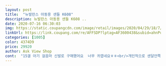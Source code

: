 ```yaml
---
layout: post 
title:  "뉴발란스 아동용 샌들 K608" 
description: 뉴발란스 아동용 샌들 K608 ..
date: 2020-07-16 06:30:03 
img: https://static.coupangcdn.com/image/retail/images/2020/04/29/18/7/a50c843c-7a78-409e-8413-1f4665ac9e5f.jpg 
linkUrl: https://link.coupang.com/re/AFFSDP?lptag=AF3600438&subid=ahnPublicAsk&pageKey=1795985818&itemId=2661077325&vendorItemId=70638232869&traceid=V0-113-46a97ee44b3948d6 
categories: [1005] 
color: 4374D9 
price: 29920 
author: Ask View Shop 
cont:  "15갤 아기 걸음마 신발로 구매했어요  너무 귀엽네요ㅎㅎ<br/>개인적으로 샌달안쪽 재질이 만족스럽네요<br/>귀여워요 ㅎ.<br/>ㅎ 6살남아 180185 신는데<br/>발이 금방금방 커버리네요;;<br/>배송이 너무 빨리서 좋네요<br/>샌들은 너무 크면 아기가 불편하니 조금 맞게 신는게 좋을 것 같아요<br/>신던신발들 좀답답해하길래 190으로 구매해서 신겨봤어요<br/>아 그리고 피부진짜 예민한 애라 좀만 따갑거나 불편하면 옷이든 신발이든 절대 안입고 안신거든요<br/>아이가 색깔 직접고르게 해서 블루로 샀어요<br/>앞에 N로고가 빛에 반사되면 핑크색이 좀많이 띄긴해요<br/>여자 아기라 원피스 바비 다 잘 어울려요<br/>올 여름만 신고 내년엔 못신을듯하네요 ㅜ ㅜ<br/>울애는 핑크색을 좋아하기에 그부분을 아주 만족해하네요<br/>이 샌달 안쪽 피부닿는면이 재질이 부들부들해서<br/>피부 예민한아이들한테도 괜찮을거같아요<br/>흰색이라 잘 관리해야겠지만 이뻐요<br/>" 
---
```

